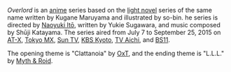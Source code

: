 
*Overlord* is an [anime](https://en.wikipedia.org/wiki/Anime) series based on the [light novel](https://en.wikipedia.org/wiki/Light_novel) series of the same name written by Kugane Maruyama and illustrated by so-bin. he series is directed by [Naoyuki Itō](https://en.wikipedia.org/wiki/Naoyuki_It%C5%8D), written by Yukie Sugawara, and music composed by Shūji Katayama. The series aired from July 7 to September 25, 2015 on [AT-X](https://en.wikipedia.org/wiki/AT-X_(TV_network)), [Tokyo MX](https://en.wikipedia.org/wiki/Tokyo_MX), [Sun TV](https://en.wikipedia.org/wiki/Sun_Television), [KBS Kyoto](https://en.wikipedia.org/wiki/Kyoto_Broadcasting_System), [TV Aichi](https://en.wikipedia.org/wiki/TV_Aichi), and [BS11](https://en.wikipedia.org/wiki/Nippon_BS_Broadcasting).

The opening theme is "Clattanoia" by [OxT](https://en.wikipedia.org/wiki/OxT), and the ending theme is "L.L.L." by [Myth & Roid](https://en.wikipedia.org/wiki/Myth_%26_Roid).


